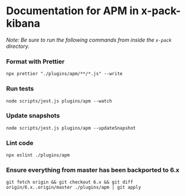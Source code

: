 # Documentation for APM in x-pack-kibana

_Note: Be sure to run the following commands from inside the `x-pack` directory._

### Format with Prettier
```
npx prettier "./plugins/apm/**/*.js" --write
```

### Run tests
```
node scripts/jest.js plugins/apm --watch
```

### Update snapshots
```
node scripts/jest.js plugins/apm --updateSnapshot
```


### Lint code
```
npx eslint ./plugins/apm
```

### Ensure everything from master has been backported to 6.x
```
git fetch origin && git checkout 6.x && git diff origin/6.x..origin/master ./plugins/apm | git apply
```
